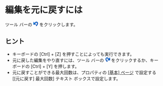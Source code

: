 # 編集を元に戻すには

ツール バーの ![[元に戻す]](../../images/editundo.png)
をクリックします。

## ヒント

- キーボードの \[Ctrl\] + \[Z\] を押すことによっても実行できます。
- 元に戻した編集をやり直すには、ツール バーの
![[やり直し]](../../images/editredo.png) をクリックするか、キーボードの
\[Ctrl\] + \[Y\] を押します。
- 元に戻すことができる最大回数は、プロパティの [\[基本\] ページ](../../dlg/properties/general/index) で設定する \[\[元に戻す\] 最大回数\] テキスト ボックスで設定します。
